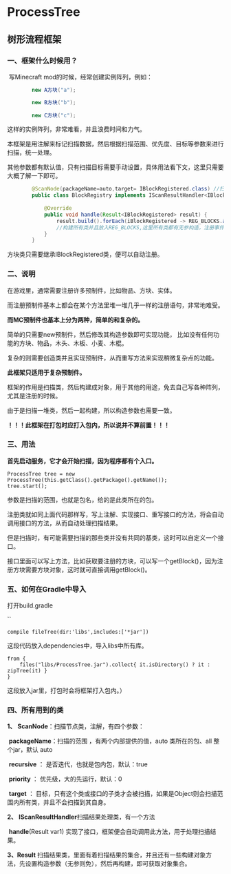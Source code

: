 # ProcessTree

## 树形流程框架

### 一、框架什么时候用？

​	写Minecraft mod的时候，经常创建实例阵列，例如：

```java
		new A方块("a");

		new B方块("b");
	
		new C方块("c");
```

 这样的实例阵列，非常难看，并且浪费时间和力气。

本框架是用注解来标记扫描数据，然后根据扫描范围、优先度、目标等参数来进行扫描，统一处理。

其他参数都有默认值，只有扫描目标需要手动设置，具体用法看下文，这里只需要大概了解一下即可。

```java
        @ScanNode(packageName=auto,target= IBlockRegistered.class) //扫描注解，扫描该类所在包的所有实现IBlockRegistered的类
        public class BlockRegistry implements IScanResultHandler<IBlockRegistered>{ //实现IScanResultHandler接口，便可处理扫描结果
            
         	@Override
    		public void handle(Result<IBlockRegistered> result) {
        		result.build().forEach(iBlockRegistered -> REG_BLOCKS.add(iBlockRegistered.getBlock()));
            	//构建所有类并且放入REG_BLOCKS,这里所有类都有无参构造，注册事件将注册此集合所有对象，注册代码不作展示
   			}
        }
```

方块类只需要继承IBlockRegistered类，便可以自动注册。

### 二、说明

在游戏里，通常需要注册许多预制件，比如物品、方块、实体。

而注册预制件基本上都会在某个方法里堆一堆几乎一样的注册语句，非常地难受。

**而MC预制件也基本上分为两种，简单的和复杂的。**

简单的只需要new预制件，然后修改其构造参数即可实现功能， 比如没有任何功能的方块、物品，木头、木板、小麦、木棍。

复杂的则需要创造类并且实现预制件，从而重写方法来实现稍微复杂点的功能。

**此框架只适用于复杂预制件。**

框架的作用是扫描类，然后构建成对象，用于其他的用途，免去自己写各种阵列，尤其是注册的时候。

由于是扫描一堆类，然后一起构建，所以构造参数也需要一致。

 

**！！！此框架在打包时应打入包内，所以说并不算前置！！！**

### 三、用法

**首先启动服务，它才会开始扫描，因为程序都有个入口。**

```
ProcessTree tree = new ProcessTree(this.getClass().getPackage().getName());
tree.start();
```

参数是扫描的范围，也就是包名，给的是此类所在的包。

注册类就如同上面代码那样写，写上注解、实现接口、重写接口的方法，将会自动调用接口的方法，从而自动处理扫描结果。

但是扫描时，有可能需要扫描的那些类并没有共同的基类，这时可以自定义一个接口。

接口里面可以写上方法，比如获取要注册的方块，可以写一个getBlock()，因为注册方块需要方块对象，这时就可直接调用getBlock()。

### 五、如何在Gradle中导入

打开build.gradle

``

```
compile fileTree(dir:'libs',includes:['*jar'])
```

这段代码放入dependencies中，导入libs中所有库。

```
from {
    files("libs/ProcessTree.jar").collect{ it.isDirectory() ? it : zipTree(it) }
}
```

这段放入jar里，打包时会将框架打入包内。）

### 四、所有用到的类

**1、**    **ScanNode**：扫描节点类，注解，有四个参数：

​                        **packageName**：扫描的范围 ，有两个内部提供的值，auto 类所在的包、all 整个jar，默认 auto

​                        **recursive** ： 是否迭代，也就是包内包，默认：true

​                        **priority** ： 优先级，大的先运行，默认：0

​                        **target** ： 目标，只有这个类或接口的子类才会被扫描，如果是Object则会扫描范围内所有类，并且不会扫描到其自身。

**2、**    **IScanResultHandler**<T>扫描结果处理类，有一个方法

​                    **handle**(Result<T> var1) 实现了接口，框架便会自动调用此方法，用于处理扫描结果。

**3、Result**  扫描结果类，里面有着扫描结果的集合，并且还有一些构建对象方法，先设置构造参数（无参则免），然后再构建，即可获取对象集合。

​						